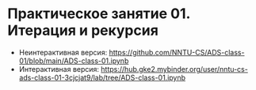 # Практическое занятие 01. Итерация и рекурсия

- Неинтерактивная версия: https://github.com/NNTU-CS/ADS-class-01/blob/main/ADS-class-01.ipynb 
- Интерактивная версия: https://hub.gke2.mybinder.org/user/nntu-cs-ads-class-01-3cjcjat9/lab/tree/ADS-class-01.ipynb 

